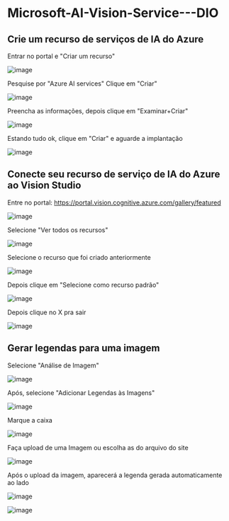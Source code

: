 # Microsoft-AI-Vision-Service---DIO


## Crie um recurso de serviços de IA do Azure

Entrar no portal e "Criar um recurso"

![image](https://github.com/pedroheinrich/Microsoft-AI-Vision-Service---DIO/assets/97209403/d41a6576-00b8-4032-9ec7-7a9bdd8b6fc5)

Pesquise por "Azure AI services"
Clique em "Criar"

![image](https://github.com/pedroheinrich/Microsoft-AI-Vision-Service---DIO/assets/97209403/39f72745-e910-440d-a1cb-acfe1837611b)

Preencha as informações, depois clique em "Examinar+Criar"

![image](https://github.com/pedroheinrich/Microsoft-AI-Vision-Service---DIO/assets/97209403/589f0215-4d52-4318-bfa2-eb2b80f106bd)

Estando tudo ok, clique em "Criar" e aguarde a implantação

![image](https://github.com/pedroheinrich/Microsoft-AI-Vision-Service---DIO/assets/97209403/cf0fc4da-936b-455c-89ab-89b113c695a5)

## Conecte seu recurso de serviço de IA do Azure ao Vision Studio

Entre no portal:  https://portal.vision.cognitive.azure.com/gallery/featured

![image](https://github.com/pedroheinrich/Microsoft-AI-Vision-Service---DIO/assets/97209403/6e315dde-c960-499f-be9c-3935931aa166)

Selecione "Ver todos os recursos"

![image](https://github.com/pedroheinrich/Microsoft-AI-Vision-Service---DIO/assets/97209403/8bce2ca9-43d8-482a-934c-6db77891ec1e)

Selecione o recurso que foi criado anteriormente

![image](https://github.com/pedroheinrich/Microsoft-AI-Vision-Service---DIO/assets/97209403/289bf1d7-7918-477f-ac17-73c32999cd25)

Depois clique em "Selecione como recurso padrão"

![image](https://github.com/pedroheinrich/Microsoft-AI-Vision-Service---DIO/assets/97209403/b89853a2-18f6-4582-9df0-206f68491726)

Depois clique no X pra sair

![image](https://github.com/pedroheinrich/Microsoft-AI-Vision-Service---DIO/assets/97209403/01711938-ca53-4f28-86d9-11f0826a63f9)


## Gerar legendas para uma imagem

Selecione "Análise de Imagem"

![image](https://github.com/pedroheinrich/Microsoft-AI-Vision-Service---DIO/assets/97209403/6cb3209d-025d-44b8-aa99-95581760d888)

Após, selecione "Adicionar Legendas às Imagens"

![image](https://github.com/pedroheinrich/Microsoft-AI-Vision-Service---DIO/assets/97209403/87e2ae06-1653-478c-9d94-e2a3ab04bb0e)

Marque a caixa

![image](https://github.com/pedroheinrich/Microsoft-AI-Vision-Service---DIO/assets/97209403/dd6077e9-e312-4e30-b5a0-6bd09aec87d0)

Faça upload de uma Imagem ou escolha as do arquivo do site

![image](https://github.com/pedroheinrich/Microsoft-AI-Vision-Service---DIO/assets/97209403/59446edf-6ec8-4c0a-b8a5-32db230df886)

Após o upload da imagem, aparecerá a legenda gerada automaticamente ao lado

![image](https://github.com/pedroheinrich/Microsoft-AI-Vision-Service---DIO/assets/97209403/8f0e897f-5ede-44ee-ad35-b4575d77401f)

![image](https://github.com/pedroheinrich/Microsoft-AI-Vision-Service---DIO/assets/97209403/b7659e76-6230-49f6-81d3-a9a2b8a52ef4)



